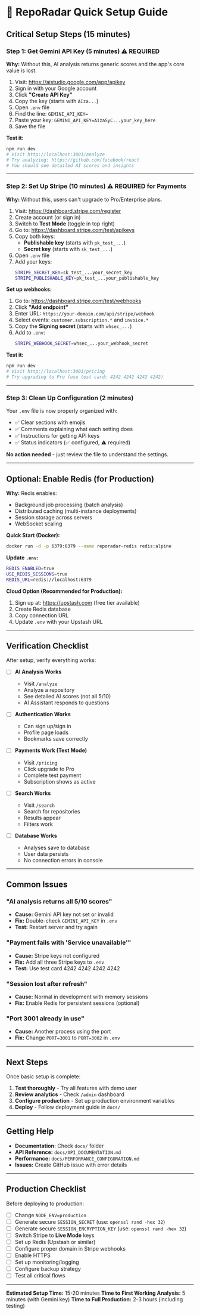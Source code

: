 # 🚀 RepoRadar Quick Setup Guide

## Critical Setup Steps (15 minutes)

### Step 1: Get Gemini API Key (5 minutes) ⚠️ REQUIRED

**Why:** Without this, AI analysis returns generic scores and the app's core value is lost.

1. Visit: https://aistudio.google.com/app/apikey
2. Sign in with your Google account
3. Click **"Create API Key"**
4. Copy the key (starts with `AIza...`)
5. Open `.env` file
6. Find the line: `GEMINI_API_KEY=`
7. Paste your key: `GEMINI_API_KEY=AIzaSyC...your_key_here`
8. Save the file

**Test it:**
```bash
npm run dev
# Visit http://localhost:3001/analyze
# Try analyzing: https://github.com/facebook/react
# You should see detailed AI scores and insights
```

---

### Step 2: Set Up Stripe (10 minutes) ⚠️ REQUIRED for Payments

**Why:** Without this, users can't upgrade to Pro/Enterprise plans.

1. Visit: https://dashboard.stripe.com/register
2. Create account (or sign in)
3. Switch to **Test Mode** (toggle in top right)
4. Go to: https://dashboard.stripe.com/test/apikeys
5. Copy both keys:
   - **Publishable key** (starts with `pk_test_...`)
   - **Secret key** (starts with `sk_test_...`)
6. Open `.env` file
7. Add your keys:
   ```bash
   STRIPE_SECRET_KEY=sk_test_...your_secret_key
   STRIPE_PUBLISHABLE_KEY=pk_test_...your_publishable_key
   ```

**Set up webhooks:**
1. Go to: https://dashboard.stripe.com/test/webhooks
2. Click **"Add endpoint"**
3. Enter URL: `https://your-domain.com/api/stripe/webhook`
4. Select events: `customer.subscription.*` and `invoice.*`
5. Copy the **Signing secret** (starts with `whsec_...`)
6. Add to `.env`:
   ```bash
   STRIPE_WEBHOOK_SECRET=whsec_...your_webhook_secret
   ```

**Test it:**
```bash
npm run dev
# Visit http://localhost:3001/pricing
# Try upgrading to Pro (use test card: 4242 4242 4242 4242)
```

---

### Step 3: Clean Up Configuration (2 minutes)

Your `.env` file is now properly organized with:
- ✅ Clear sections with emojis
- ✅ Comments explaining what each setting does
- ✅ Instructions for getting API keys
- ✅ Status indicators (✅ configured, ⚠️ required)

**No action needed** - just review the file to understand the settings.

---

## Optional: Enable Redis (for Production)

**Why:** Redis enables:
- Background job processing (batch analysis)
- Distributed caching (multi-instance deployments)
- Session storage across servers
- WebSocket scaling

**Quick Start (Docker):**
```bash
docker run -d -p 6379:6379 --name reporadar-redis redis:alpine
```

**Update `.env`:**
```bash
REDIS_ENABLED=true
USE_REDIS_SESSIONS=true
REDIS_URL=redis://localhost:6379
```

**Cloud Option (Recommended for Production):**
1. Sign up at: https://upstash.com (free tier available)
2. Create Redis database
3. Copy connection URL
4. Update `.env` with your Upstash URL

---

## Verification Checklist

After setup, verify everything works:

- [ ] **AI Analysis Works**
  - Visit `/analyze`
  - Analyze a repository
  - See detailed AI scores (not all 5/10)
  - AI Assistant responds to questions

- [ ] **Authentication Works**
  - Can sign up/sign in
  - Profile page loads
  - Bookmarks save correctly

- [ ] **Payments Work (Test Mode)**
  - Visit `/pricing`
  - Click upgrade to Pro
  - Complete test payment
  - Subscription shows as active

- [ ] **Search Works**
  - Visit `/search`
  - Search for repositories
  - Results appear
  - Filters work

- [ ] **Database Works**
  - Analyses save to database
  - User data persists
  - No connection errors in console

---

## Common Issues

### "AI analysis returns all 5/10 scores"
- **Cause:** Gemini API key not set or invalid
- **Fix:** Double-check `GEMINI_API_KEY` in `.env`
- **Test:** Restart server and try again

### "Payment fails with 'Service unavailable'"
- **Cause:** Stripe keys not configured
- **Fix:** Add all three Stripe keys to `.env`
- **Test:** Use test card 4242 4242 4242 4242

### "Session lost after refresh"
- **Cause:** Normal in development with memory sessions
- **Fix:** Enable Redis for persistent sessions (optional)

### "Port 3001 already in use"
- **Cause:** Another process using the port
- **Fix:** Change `PORT=3001` to `PORT=3002` in `.env`

---

## Next Steps

Once basic setup is complete:

1. **Test thoroughly** - Try all features with demo user
2. **Review analytics** - Check `/admin` dashboard
3. **Configure production** - Set up production environment variables
4. **Deploy** - Follow deployment guide in `docs/`

---

## Getting Help

- **Documentation:** Check `docs/` folder
- **API Reference:** `docs/API_DOCUMENTATION.md`
- **Performance:** `docs/PERFORMANCE_CONFIGURATION.md`
- **Issues:** Create GitHub issue with error details

---

## Production Checklist

Before deploying to production:

- [ ] Change `NODE_ENV=production`
- [ ] Generate secure `SESSION_SECRET` (use: `openssl rand -hex 32`)
- [ ] Generate secure `SESSION_ENCRYPTION_KEY` (use: `openssl rand -hex 32`)
- [ ] Switch Stripe to **Live Mode** keys
- [ ] Set up Redis (Upstash or similar)
- [ ] Configure proper domain in Stripe webhooks
- [ ] Enable HTTPS
- [ ] Set up monitoring/logging
- [ ] Configure backup strategy
- [ ] Test all critical flows

---

**Estimated Setup Time:** 15-20 minutes
**Time to First Working Analysis:** 5 minutes (with Gemini key)
**Time to Full Production:** 2-3 hours (including testing)
